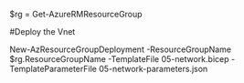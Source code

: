 $rg = Get-AzureRMResourceGroup

#Deploy the Vnet

New-AzResourceGroupDeployment -ResourceGroupName $rg.ResourceGroupName -TemplateFile 05-network.bicep -TemplateParameterFile 05-network-parameters.json